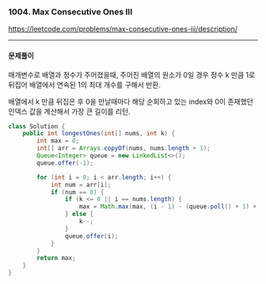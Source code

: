 ### 1004. Max Consecutive Ones III

https://leetcode.com/problems/max-consecutive-ones-iii/description/

---

#### 문제풀이

매개변수로 배열과 정수가 주어졌을때, 주어진 배열의 원소가 0일 경우 정수 k 만큼 1로 뒤집어 배열에서 연속된 1의 최대 개수를 구해서 반환.

배열에서 k 만큼 뒤집은 후 0을 만날때마다 해당 순회하고 있는 index와 0이 존재했던 인덱스 값을 계산해서 가장 큰 길이를 리턴. 

```java
class Solution {
    public int longestOnes(int[] nums, int k) {
        int max = 0;
        int[] arr = Arrays.copyOf(nums, nums.length + 1);
        Queue<Integer> queue = new LinkedList<>();
        queue.offer(-1);

        for (int i = 0; i < arr.length; i++) {
            int num = arr[i];
            if (num == 0) {
                if (k <= 0 || i == nums.length) {
                    max = Math.max(max, (i - 1) - (queue.poll() + 1) + 1);
                } else {
                    k--;
                }
                queue.offer(i);
            }
        }
        return max;
    }
}
```


